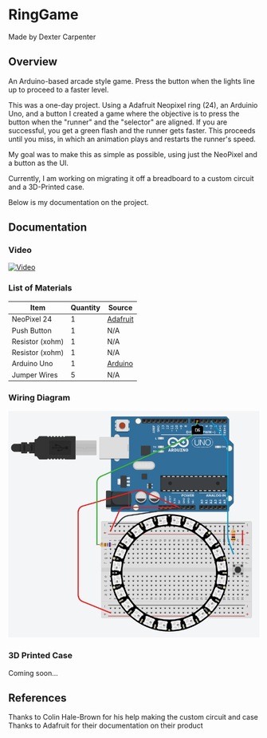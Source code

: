 # RingGame

Made by Dexter Carpenter

## Overview
An Arduino-based arcade style game. Press the button when the lights line up to proceed to a faster level. 

This was a one-day project. Using a Adafruit Neopixel ring (24), an Arduinio Uno, and a button I created a game where the objective is to press the button when the "runner" and the "selector" are aligned. If you are successful, you get a green flash and the runner gets faster. This proceeds until you miss, in which an animation plays and restarts the runner's speed.

My goal was to make this as simple as possible, using just the NeoPixel and a button as the UI.

Currently, I am working on migrating it off a breadboard to a custom circuit and a 3D-Printed case.

Below is my documentation on the project.

## Documentation

### Video

[![Video](http://img.youtube.com/vi/qARwFlDEduw/0.jpg)](http://www.youtube.com/watch?v=qARwFlDEduw)

### List of Materials

| Item            | Quantity | Source                                                   |
|-----------------|----------|----------------------------------------------------------|
| NeoPixel 24     | 1        | [Adafruit](https://www.adafruit.com/product/1586)        |
| Push Button     | 1        | N/A                                                      |
| Resistor (xohm) | 1        | N/A                                                      |
| Resistor (xohm) | 1        | N/A                                                      |
| Arduino Uno     | 1        | [Arduino](https://store.arduino.cc/usa/arduino-uno-rev3) |
| Jumper Wires    | 5        | N/A                                                      |


### Wiring Diagram

![Wiring Diagram](https://github.com/DexterCarpenter/RingGame/blob/master/Documentation/RingGameWDiagram.PNG)

### 3D Printed Case

Coming soon...

## References

Thanks to Colin Hale-Brown for his help making the custom circuit and case
Thanks to Adafruit for their documentation on their product
